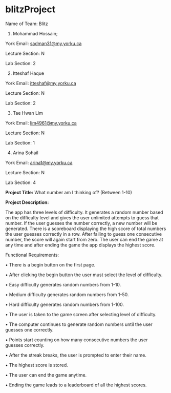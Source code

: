 # blitzProject
Name of Team: Blitz

1) Mohammad Hossain; 

York Email: sadman31@my.yorku.ca

Lecture Section: N

Lab Section: 2


2) Itteshaf Haque

York Email: itteshaf@my.yorku.ca

Lecture Section: N

Lab Section: 2


3) Tae Hwan Lim

York Email: lim4961@my.yorku.ca

Lecture Section: N

Lab Section: 1


4) Arina Sohail

York Email: arina1@my.yorku.ca

Lecture Section: N

Lab Section: 4




<strong>Project Title:</strong> What number am I thinking of? (Between 1-10)




<strong>Project Description:</strong>

 The app has three levels of difficulty. It generates a random number based on the difficulty level and gives the user unlimited attempts to guess that number. If the user guesses the number correctly, a new number will be generated. There is a scoreboard displaying the high score of total numbers the user guesses correctly in a row. After failing to guess one consecutive number, the score will again start from zero. The user can end the game at any time and after ending the game the app displays the highest score.





Functional Requirements:

•	There is a begin button on the first page.

•	After clicking the begin button the user must select the level of difficulty.

•	Easy difficulty generates random numbers from 1-10.

•	Medium difficulty generates random numbers from 1-50.

•	Hard difficulty generates random numbers from 1-100.

•	The user is taken to the game screen after selecting level of difficulty.

•	The computer continues to generate random numbers until the user guesses one correctly.

•	Points start counting on how many consecutive numbers the user guesses correctly.

•	After the streak breaks, the user is prompted to enter their name.

•	The highest score is stored.

•	The user can end the game anytime.

•	Ending the game leads to a leaderboard of all the highest scores.

